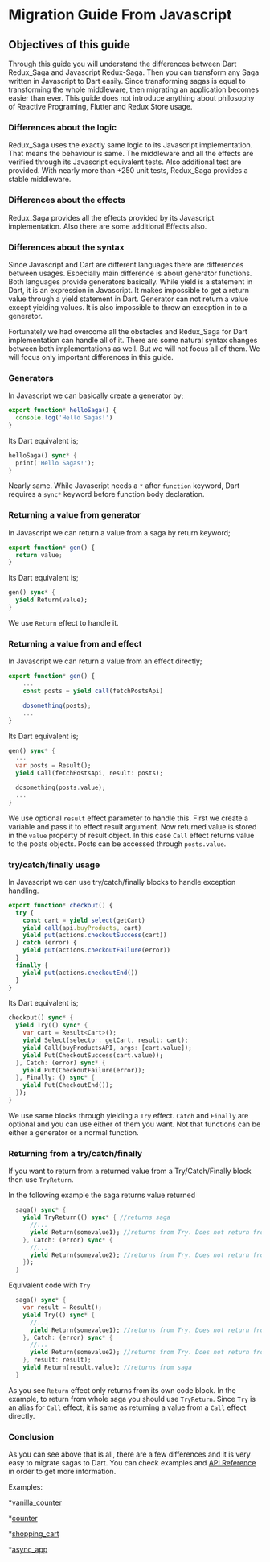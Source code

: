 # Migration Guide From Javascript

## Objectives of this guide

Through this guide you will understand the differences between Dart Redux_Saga and Javascript Redux-Saga. Then you can transform any Saga written in Javascript to Dart easily.
Since transforming sagas is equal to transforming the whole middleware, then migrating an application becomes easier than ever.
This guide does not introduce anything about philosophy of Reactive Programing, Flutter and Redux Store usage.

### Differences about the logic

Redux_Saga uses the exactly same logic to its Javascript implementation. That means the behaviour is same. The middleware and all the effects are verified through its Javascript equivalent tests.
Also additional test are provided. With nearly more than +250 unit tests, Redux_Saga provides a stable middleware.

### Differences about the effects

Redux_Saga provides all the effects provided by its Javascript implementation. Also there are some additional Effects also.

### Differences about the syntax

Since Javascript and Dart are different languages there are differences between usages. Especially main difference is about generator functions.
Both languages provide generators basically. While yield is a statement in Dart, it is an expression in Javascript.
It makes impossible to get a return value through a yield statement in Dart. Generator can not return a value except yielding values.
It is also impossible to throw an exception in to a generator.

Fortunately we had overcome all the obstacles and Redux_Saga for Dart implementation can handle all of it.
There are some natural syntax changes between both implementations as well. But we will not focus all of them. We will focus only important differences in this guide.

### Generators

In Javascript we can basically create a generator by;

```javascript
export function* helloSaga() {
  console.log('Hello Sagas!')
}
```

Its Dart equivalent is;

```dart
helloSaga() sync* {
  print('Hello Sagas!');
}
```

Nearly same. While Javascript needs a `*` after `function` keyword, Dart requires a `sync*` keyword before function body declaration.

### Returning a value from generator

In Javascript we can return a value from a saga by return keyword;

```javascript
export function* gen() {
  return value;
}
```

Its Dart equivalent is;

```dart
gen() sync* {
  yield Return(value);
}
```

We use `Return` effect to handle it.

### Returning a value from and effect

In Javascript we can return a value from an effect directly;

```javascript
export function* gen() {
    ...
    const posts = yield call(fetchPostsApi)

    dosomething(posts);
    ...
}
```

Its Dart equivalent is;

```dart
gen() sync* {
  ...
  var posts = Result();
  yield Call(fetchPostsApi, result: posts);

  dosomething(posts.value);
  ...
}
```

We use optional `result` effect parameter to handle this. First we create a variable and pass it to effect result argument. Now returned value is stored in the `value` property of result object.
In this case `Call` effect returns value to the posts objects. Posts can be accessed through `posts.value`.

### try/catch/finally usage

In Javascript we can use try/catch/finally blocks to handle exception handling.

```javascript
export function* checkout() {
  try {
    const cart = yield select(getCart)
    yield call(api.buyProducts, cart)
    yield put(actions.checkoutSuccess(cart))
  } catch (error) {
    yield put(actions.checkoutFailure(error))
  }
  finally {
    yield put(actions.checkoutEnd())
  }
}
```

Its Dart equivalent is;

```dart
checkout() sync* {
  yield Try(() sync* {
    var cart = Result<Cart>();
    yield Select(selector: getCart, result: cart);
    yield Call(buyProductsAPI, args: [cart.value]);
    yield Put(CheckoutSuccess(cart.value));
  }, Catch: (error) sync* {
    yield Put(CheckoutFailure(error));
  }, Finally: () sync* {
    yield Put(CheckoutEnd());
  });
}
```

We use same blocks through yielding a `Try` effect. `Catch` and `Finally` are optional and you can use either of them you want. Not that functions can be either a generator or a normal function.

### Returning from a try/catch/finally

If you want to return from a returned value from a Try/Catch/Finally block then use `TryReturn`.

 In the following example the saga returns value returned
```dart
  saga() sync* {
    yield TryReturn(() sync* { //returns saga
      //...
      yield Return(somevalue1); //returns from Try. Does not return from saga
    }, Catch: (error) sync* {
      //...
      yield Return(somevalue2); //returns from Try. Does not return from saga
    });
  }
```

Equivalent code with `Try`

```dart
  saga() sync* {
    var result = Result();
    yield Try(() sync* {
      //...
      yield Return(somevalue1); //returns from Try. Does not return from saga
    }, Catch: (error) sync* {
      //...
      yield Return(somevalue2); //returns from Try. Does not return from saga
    }, result: result);
    yield Return(result.value); //returns from saga
  }
```

As you see `Return` effect only returns from its own code block. In the example, to return from whole saga you should use `TryReturn`.
Since `Try` is an alias for `Call` effect, it is same as returning a value from a `Call` effect directly.

### Conclusion

As you can see above that is all, there are a few differences and it is very easy to migrate sagas to Dart.
You can check examples and [API Reference](https://pub.dev/documentation/redux_saga) in order to get more information.

Examples:

*[vanilla_counter](https://github.com/reduxsaga/vanilla_counter)

*[counter](https://github.com/reduxsaga/counter)

*[shopping_cart](https://github.com/reduxsaga/shopping_cart)

*[async_app](https://github.com/reduxsaga/async_app)




